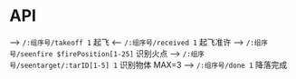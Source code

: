 # API

--> `/:组序号/takeoff 1` 起飞
<-- `/:组序号/received 1` 起飞准许
--> `/:组序号/seenfire $firePosition[1-25]` 识别火点
--> `/:组序号/seentarget/:tarID[1-5] 1` 识别物体 MAX=3
--> `/:组序号/done 1` 降落完成
